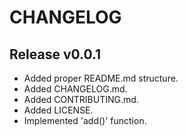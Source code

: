 # CHANGELOG

## Release v0.0.1

- Added proper README.md structure.
- Added CHANGELOG.md.
- Added CONTRIBUTING.md.
- Added LICENSE.
- Implemented 'add()' function.